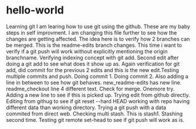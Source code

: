 # hello-world
Learning git
I am learing how to use git using the github. These are my baby steps in self improvment. I am changing this file further to see how the changes are getting affected. The idea here is to verify how 2 branches can be merged. This is the readme-edits branch changes. This time i want to verify if a git push will work without explicitly mentioning the origin branchname. Verifying indexing concept with git add. Second edit after doing a git add to see what does it show up as. Again verification for git add, did commit for the previous 2 edits and this is the new edit.Testing multiple commits and push. Doing commit 1. Doing commit 2.
Also adding a line in between to see how git behaves.
new_readme-edits has new line.
readme_checkout line 4 different text. Check for merge.
Onemore try.
Adding a new line to see if this is picked up.
Trying edit from github directly.
Editing from githug to see if git reset --hard HEAD working with repo having different data than working directory.
Trying a git push with a data commited from direct web.
Checking multi stash. This is stash1.
Stashing second time.
Testing git remote set-head to see if git push will work as is.
